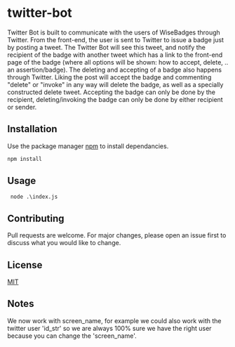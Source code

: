 # twitter-bot

Twitter Bot is built to communicate with the users of WiseBadges through Twitter. From the front-end, the user is sent to Twitter to issue a badge just by posting a tweet. The Twitter Bot will see this tweet, and notify the recipient of the badge with another tweet which has a link to the front-end page of the badge (where all options will be shown: how to accept, delete, .. an assertion/badge). The deleting and accepting of a badge also happens through Twitter. Liking the post will accept the badge and commenting "delete" or "invoke" in any way will delete the badge, as well as a specially constructed delete tweet. Accepting the badge can only be done by the recipient, deleting/invoking the badge can only be done by either recipient or sender.

## Installation

Use the package manager [npm](https://www.npmjs.com/) to install dependancies.

```bash
npm install
```

## Usage

```
 node .\index.js
```

## Contributing

Pull requests are welcome. For major changes, please open an issue first to discuss what you would like to change.

## License

[MIT](https://choosealicense.com/licenses/mit/)

## Notes

We now work with screen_name, for example we could also work with the twitter user 'id_str' so we are always 100% sure we have the right user because you can change the 'screen_name'.

